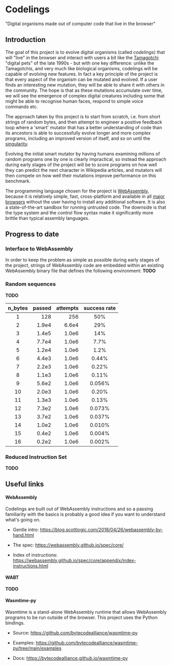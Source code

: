 # Codelings
"Digital organisms made out of computer code that live in the browser"


## Introduction

The goal of this project is to evolve digital organisms (called *codelings*) 
that will "live" in the browser and interact with users a bit like the 
[Tamagotchi](https://en.wikipedia.org/wiki/Tamagotchi) "digital pets" of the 
late 1990s - but with one key difference: unlike the Tamagotchis, and very much 
like biological organisms, codelings will be capable of evolving new features. 
In fact a key principle of the project is that every aspect of the organism can 
be mutated and evolved. If a user finds an interesting new mutation, they will 
be able to share it with others in the community. The hope is that as these 
mutations accumulate over time, we will see the emergence of complex digital 
creatures including some that might be able to recognise human faces, respond 
to simple voice commands etc.

The approach taken by this project is to start from scratch, i.e. from short 
strings of random bytes, and then attempt to engineer a positive feedback loop 
where a 'smart' mutator that has a better understanding of code than its 
ancestors is able to successfully evolve longer and more complex programs, 
including an improved version of itself, and so on until the 
[singularity](https://en.wikipedia.org/wiki/Technological_singularity).

Evolving the initial smart mutator by having humans examining millions of 
random programs one by one is clearly impractical, so instead the approach 
during early stages of the project will be to score programs on how well they 
can predict the next character in Wikipedia articles, and mutators will then 
compete on how well their mutations improve performance on this benchmark.

The programming language chosen for the project is 
[WebAssembly](https://webassembly.org/), because it is relatively simple, fast, 
cross-platform and available in all [major 
browsers](https://webassembly.org/roadmap/) without the user having to install 
any additional software. It is also a state-of-the-art sandbox for running 
untrusted code. The downside is that the type system and the control flow 
syntax make it significantly more brittle than typical assembly languages.


## Progress to date

### Interface to WebAssembly

In order to keep the problem as simple as possible during early stages of the 
project, strings of WebAssembly code are embedded within an existing 
WebAssembly binary file that defines the following environment: **TODO**


### Random sequences

**TODO**

|n_bytes | passed | attempts | success rate |
|:------:|-------:|---------:|:------------:|
|    1   |    128 |     256  |    50%       |
|    2   |  1.9e4 |   6.6e4  |    29%       |
|    3   |  1.4e5 |   1.0e6  |    14%       |
|    4   |  7.7e4 |   1.0e6  |     7.7%     |
|    5   |  1.2e4 |   1.0e6  |     1.2%     |
|    6   |  4.4e3 |   1.0e6  |     0.44%    |
|    7   |  2.2e3 |   1.0e6  |     0.22%    |
|    8   |  1.1e3 |   1.0e6  |     0.11%    |
|    9   |  5.6e2 |   1.0e6  |     0.056%   |
|   10   |  2.0e3 |   1.0e6  |     0.20%    |
|   11   |  1.3e3 |   1.0e6  |     0.13%    |
|   12   |  7.3e2 |   1.0e6  |     0.073%   |
|   13   |  3.7e2 |   1.0e6  |     0.037%   |
|   14   |  1.0e2 |   1.0e6  |     0.010%   |
|   15   |  0.4e2 |   1.0e6  |     0.004%   |
|   16   |  0.2e2 |   1.0e6  |     0.002%   |


### Reduced Instruction Set

**TODO**


## Useful links

#### WebAssembly

Codelings are built out of WebAssembly instructions and so a passing 
familiarity with the basics is probably a good idea if you want to 
understand what's going on.

- Gentle intro: https://blog.scottlogic.com/2018/04/26/webassembly-by-hand.html

- The spec: https://webassembly.github.io/spec/core/

- Index of instructions: 
https://webassembly.github.io/spec/core/appendix/index-instructions.html


#### WABT

**TODO**


#### Wasmtime-py

Wasmtime is a stand-alone WebAssembly runtime that allows WebAssembly programs 
to be run outside of the browser. This project uses the Python bindings.

- Source: https://github.com/bytecodealliance/wasmtime-py

- Examples: https://github.com/bytecodealliance/wasmtime-py/tree/main/examples

- Docs: https://bytecodealliance.github.io/wasmtime-py
